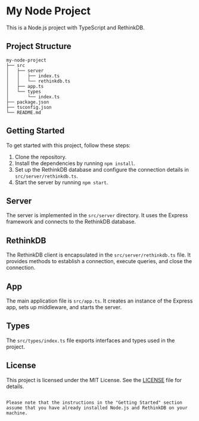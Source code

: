# My Node Project

This is a Node.js project with TypeScript and RethinkDB.

## Project Structure

```
my-node-project
├── src
│   ├── server
│   │   ├── index.ts
│   │   └── rethinkdb.ts
│   ├── app.ts
│   └── types
│       └── index.ts
├── package.json
├── tsconfig.json
└── README.md
```

## Getting Started

To get started with this project, follow these steps:

1. Clone the repository.
2. Install the dependencies by running `npm install`.
3. Set up the RethinkDB database and configure the connection details in `src/server/rethinkdb.ts`.
4. Start the server by running `npm start`.

## Server

The server is implemented in the `src/server` directory. It uses the Express framework and connects to the RethinkDB database.

## RethinkDB

The RethinkDB client is encapsulated in the `src/server/rethinkdb.ts` file. It provides methods to establish a connection, execute queries, and close the connection.

## App

The main application file is `src/app.ts`. It creates an instance of the Express app, sets up middleware, and starts the server.

## Types

The `src/types/index.ts` file exports interfaces and types used in the project.

## License

This project is licensed under the MIT License. See the [LICENSE](./LICENSE) file for details.
```

Please note that the instructions in the "Getting Started" section assume that you have already installed Node.js and RethinkDB on your machine.